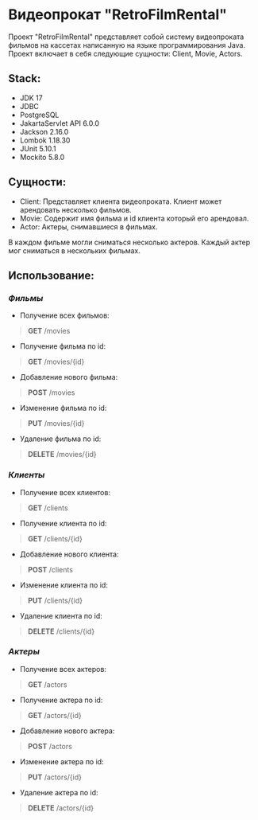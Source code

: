 # Видеопрокат "RetroFilmRental"

Проект "RetroFilmRental" представляет собой систему видеопроката фильмов на кассетах написанную на языке программирования Java. Проект включает в себя следующие сущности: Client, Movie, Actors.

## Stack:
- JDK 17
- JDBC
- PostgreSQL
- JakartaServlet API 6.0.0
- Jackson 2.16.0
- Lombok 1.18.30
- JUnit 5.10.1
- Mockito 5.8.0

## Сущности:

- Client: Представляет клиента видеопроката. Клиент может арендовать несколько фильмов.
- Movie: Содержит имя фильма и id клиента который его арендовал.
- Actor: Актеры, снимавшиеся в фильмах. 

В каждом фильме могли сниматься несколько актеров. Каждый актер мог сниматься в нескольких фильмах.

## Использование:

### _Фильмы_

- Получение всех фильмов:
>**GET** /movies

- Получение фильма по id:
>**GET** /movies/{id}

- Добавление нового фильма:
>**POST** /movies

- Изменение фильма по id:
>**PUT** /movies/{id}

- Удаление фильма по id:
>**DELETE** /movies/{id}

### _Клиенты_

- Получение всех клиентов:
>**GET** /clients

- Получение клиента по id:
>**GET** /clients/{id}

- Добавление нового клиента:
>**POST** /clients

- Изменение клиента по id:
>**PUT** /clients/{id}

- Удаление клиента по id:
>**DELETE** /clients/{id}

### _Актеры_

- Получение всех актеров:
>**GET** /actors

- Получение актера по id:
>**GET** /actors/{id}

- Добавление нового актера:
>**POST** /actors

- Изменение актера по id:
>**PUT** /actors/{id}

- Удаление актера по id:
>**DELETE** /actors/{id}